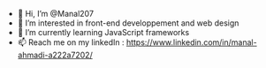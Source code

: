 - 👋 Hi, I’m @Manal207
- 👀 I’m interested in front-end developpement and web design
- 🌱 I’m currently learning JavaScript frameworks
- 📫 Reach me on my linkedIn : https://www.linkedin.com/in/manal-ahmadi-a222a7202/

<!---
Manal207/Manal207 is a ✨ special ✨ repository because its `README.md` (this file) appears on your GitHub profile.
You can click the Preview link to take a look at your changes.
--->
